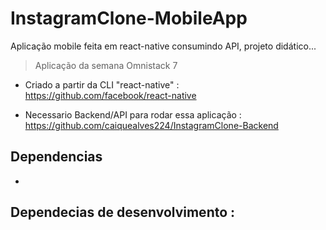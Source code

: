 # InstagramClone-MobileApp
Aplicação mobile feita em react-native consumindo API, projeto didático...
> Aplicação da semana Omnistack 7

- Criado a partir da CLI "react-native" : https://github.com/facebook/react-native

- Necessario Backend/API para rodar essa aplicação : https://github.com/caiquealves224/InstagramClone-Backend

## Dependencias

-

## Dependecias de desenvolvimento : 


